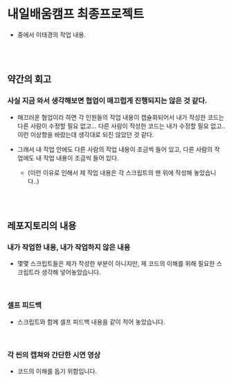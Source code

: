 # 내일배움캠프 최종프로젝트

* 중에서 이태경의 작업 내용.


<br/><br/>


## 약간의 회고

### 사실 지금 와서 생각해보면 협업이 매끄럽게 진행되지는 않은 것 같다.

* 매끄러운 협업이라 하면 각 인원들의 작업 내용이 캡슐화되어서 내가 작성한 코드는 다른 사람이 수정할 필요 없고... 다른 사람이 작성한 코드는 내가 수정할 필요 없고..
이런 이상향을 바랐는데 생각대로 되진 않았던 것 같다.

* 그래서 내 작업 안에도 다른 사람의 작업 내용이 조금씩 들어 있고, 다른 사람의 작업에도 내 작업 내용이 조금씩 들어 있다.
  * (이런 이유로 인해서 제 작업 내용은 각 스크립트의 맨 위에 작성해 놓았습니다..)

 
<br/><br/>


## 레포지토리의 내용

### 내가 작업한 내용, 내가 작업하지 않은 내용

* 몇몇 스크립트들은 제가 작성한 부분이 아니지만, 제 코드의 이해를 위해 필요한 스크립트라 생각해 넣어놓았습니다.

<br/>

### 셀프 피드백

* 스크립트와 함께 셀프 피드백 내용을 같이 적어 놓았습니다.

<br/>

### 각 씬의 캡쳐와 간단한 시연 영상

* 코드의 이해를 돕기 위함입니다.

<br/>
